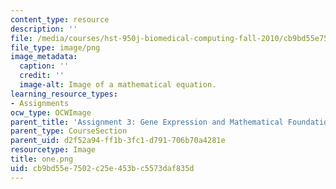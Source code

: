 ```yaml
---
content_type: resource
description: ''
file: /media/courses/hst-950j-biomedical-computing-fall-2010/cb9bd55e7502c25e453bc5573daf835d_one.png
file_type: image/png
image_metadata:
  caption: ''
  credit: ''
  image-alt: Image of a mathematical equation.
learning_resource_types:
- Assignments
ocw_type: OCWImage
parent_title: 'Assignment 3: Gene Expression and Mathematical Foundations'
parent_type: CourseSection
parent_uid: d2f52a94-ff1b-3fc1-d791-706b70a4281e
resourcetype: Image
title: one.png
uid: cb9bd55e-7502-c25e-453b-c5573daf835d
---
```

